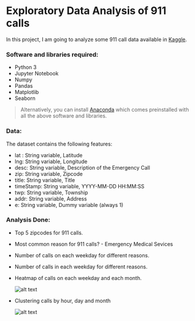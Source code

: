 # Exploratory Data Analysis of 911 calls

In this project, I am going to analyze some 911 call data available in [Kaggle](https://www.kaggle.com/mchirico/montcoalert). 

### Software and libraries required:

  * Python 3
  * Jupyter Notebook
  * Numpy
  * Pandas
  * Matplotlib
  * Seaborn

 > Alternatively, you can install [Anaconda](https://www.anaconda.com/download/) which comes preinstalled with all the above software and libraries.

### Data:

The dataset contains the following features:

  + lat : String variable, Latitude
  + lng: String variable, Longitude
  + desc: String variable, Description of the Emergency Call
  + zip: String variable, Zipcode
  + title: String variable, Title
  + timeStamp: String variable, YYYY-MM-DD HH:MM:SS
  + twp: String variable, Township
  + addr: String variable, Address
  + e: String variable, Dummy variable (always 1)

### Analysis Done:

  - Top 5 zipcodes for 911 calls.
  - Most common reason for 911 calls? - Emergency Medical Sevices
  - Number of calls on each weekday for different reasons.
  - Number of calls in each weekday for different reasons.
  - Heatmap of calls on each weekday and each month.
    
     ![alt text](https://github.com/VamsiMohanRamineedi/Exploratory_Data_Analysis_911_Calls_Data/blob/master/Images/HeatMap.PNG 'Most calls between 4 p.m. to 6 p.m.')

  - Clustering calls by hour, day and month

     ![alt text](https://github.com/VamsiMohanRamineedi/Exploratory_Data_Analysis_911_Calls_Data/blob/master/Images/ClusterMap.PNG)







